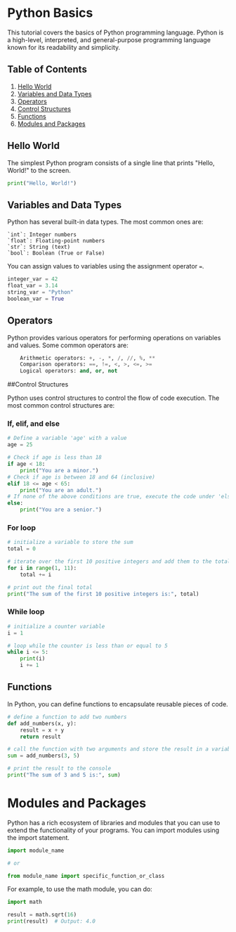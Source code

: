 # Python Basics

This tutorial covers the basics of Python programming language. Python is a high-level, interpreted, and general-purpose programming language known for its readability and simplicity.

## Table of Contents

1. [Hello World](#hello-world)
2. [Variables and Data Types](#variables-and-data-types)
3. [Operators](#operators)
4. [Control Structures](#control-structures)
5. [Functions](#functions)
6. [Modules and Packages](#modules-and-packages)

## Hello World

The simplest Python program consists of a single line that prints "Hello, World!" to the screen.

```python
print("Hello, World!")
```

## Variables and Data Types

Python has several built-in data types. The most common ones are:

    `int`: Integer numbers
    `float`: Floating-point numbers
    `str`: String (text)
    `bool`: Boolean (True or False)

You can assign values to variables using the assignment operator `=`.


```python
integer_var = 42
float_var = 3.14
string_var = "Python"
boolean_var = True
```

## Operators

Python provides various operators for performing operations on variables and values. Some common operators are:
```python
    Arithmetic operators: +, -, *, /, //, %, **
    Comparison operators: ==, !=, <, >, <=, >=
    Logical operators: and, or, not
```
##Control Structures

Python uses control structures to control the flow of code execution. The most common control structures are:
### If, elif, and else

```python
# Define a variable 'age' with a value
age = 25

# Check if age is less than 18
if age < 18:
    print("You are a minor.")
# Check if age is between 18 and 64 (inclusive)
elif 18 <= age < 65:
    print("You are an adult.")
# If none of the above conditions are true, execute the code under 'else'
else:
    print("You are a senior.")
```
### For loop
```python
# initialize a variable to store the sum
total = 0

# iterate over the first 10 positive integers and add them to the total
for i in range(1, 11):
    total += i

# print out the final total
print("The sum of the first 10 positive integers is:", total)
```
### While loop
```python
# initialize a counter variable
i = 1

# loop while the counter is less than or equal to 5
while i <= 5:
    print(i)
    i += 1
```

## Functions
In Python, you can define functions to encapsulate reusable pieces of code.
```python
# define a function to add two numbers
def add_numbers(x, y):
    result = x + y
    return result

# call the function with two arguments and store the result in a variable
sum = add_numbers(3, 5)

# print the result to the console
print("The sum of 3 and 5 is:", sum)
```

# Modules and Packages
Python has a rich ecosystem of libraries and modules that you can use to extend the 
functionality of your programs. You can import modules using the import statement.
```python
import module_name

# or

from module_name import specific_function_or_class
```
For example, to use the math module, you can do:
```python
import math

result = math.sqrt(16)
print(result)  # Output: 4.0
```
